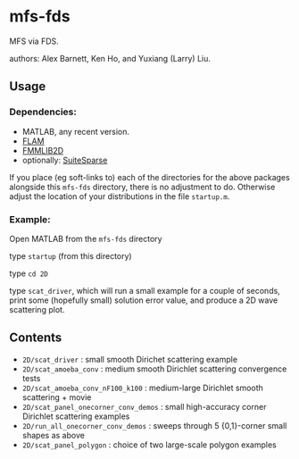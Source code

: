 # mfs-fds

MFS via FDS.

authors: Alex Barnett, Ken Ho, and Yuxiang (Larry) Liu.

## Usage

### Dependencies:

* MATLAB, any recent version.
* [FLAM](https://github.com/klho/FLAM)
* [FMMLIB2D](https://github.com/zgimbutas/fmmlib2d)
* optionally: [SuiteSparse](http://faculty.cse.tamu.edu/davis/suitesparse.html)

If you place (eg soft-links to)
each of the directories for the above packages alongside this `mfs-fds`
directory,
there is no adjustment to do.  Otherwise adjust the location of your
distributions in the file `startup.m`.

### Example:

Open MATLAB from the `mfs-fds` directory

type `startup` (from this directory)

type `cd 2D`

type `scat_driver`, which will run a small example for a couple of
seconds, print some (hopefully small) solution error value, and
produce a 2D wave scattering plot.

## Contents

* `2D/scat_driver` : small smooth Dirichet scattering example  
* `2D/scat_amoeba_conv` : medium smooth Dirichlet scattering convergence tests  
* `2D/scat_amoeba_conv_nF100_k100` : medium-large Dirichlet smooth scattering + movie  
* `2D/scat_panel_onecorner_conv_demos` : small high-accuracy corner Dirichlet scattering examples
* `2D/run_all_onecorner_conv_demos` : sweeps through 5 {0,1}-corner small shapes as above
* `2D/scat_panel_polygon` : choice of two large-scale polygon examples  


